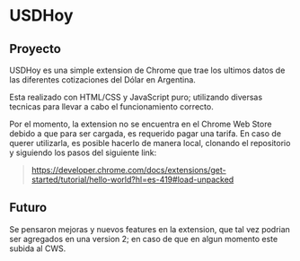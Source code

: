 # USDHoy

## Proyecto

USDHoy es una simple extension de Chrome que trae los ultimos datos de las diferentes cotizaciones del Dólar en Argentina.

Esta realizado con HTML/CSS y JavaScript puro; utilizando diversas tecnicas para llevar a cabo el funcionamiento correcto.

Por el momento, la extension no se encuentra en el Chrome Web Store debido a que para ser cargada, es requerido pagar una tarifa. En caso de querer utilizarla, es posible hacerlo de manera local, clonando el repositorio y siguiendo los pasos del siguiente link:

> https://developer.chrome.com/docs/extensions/get-started/tutorial/hello-world?hl=es-419#load-unpacked

## Futuro

Se pensaron mejoras y nuevos features en la extension, que tal vez podrian ser agregados en una version 2; en caso de que en algun momento este subida al CWS.